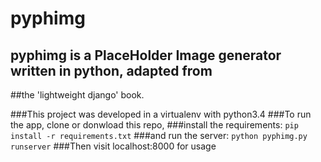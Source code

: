 # pyphimg
## pyphimg is a PlaceHolder Image generator written in python, adapted from 
##the 'lightweight django' book.

###This project was developed in a virtualenv with python3.4
###To run the app, clone or donwload this repo,
###install the requirements:
`pip install -r requirements.txt`
###and run the server:
`python pyphimg.py runserver`
###Then visit localhost:8000 for usage



